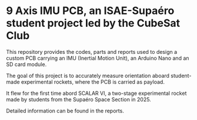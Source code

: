 # 9 Axis IMU PCB, an ISAE-Supaéro student project led by the CubeSat Club

This repository provides the codes, parts and reports used to design a custom PCB carrying an IMU (Inertial Motion Unit), an Arduino Nano and an SD card module.

The goal of this project is to accurately measure orientation aboard student-made experimental rockets, where the PCB is carried as payload.

It flew for the first time abord SCALAR VI, a two-stage experimental rocket made by students from the Supaéro Space Section in 2025.

Detailed information can be found in the reports.
